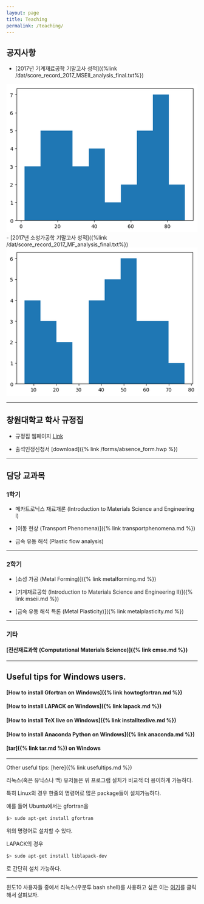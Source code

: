 ```yaml
---
layout: page
title: Teaching
permalink: /teaching/
---
```



## 공지사항
- [2017년 기계재료공학 기말고사 성적]({%link /dat/score_record_2017_MSEII_analysis_final.txt%})
<img src='/dat/score_record_2017_MSEII_final.png'>
- [2017년 소성가공학 기말고사 성적]({%link /dat/score_record_2017_MF_analysis_final.txt%})
<img src='/dat/score_record_2017_MF_final.png'>

----------------------------

## 창원대학교 학사 규정집

- 규정집 웹페이지 [Link](http://w3.changwon.ac.kr/kor/html/05_facilities/facilities_0101.php)

- 출석인정신청서 [download]({% link /forms/absence_form.hwp %})


----------------------------

## 담당 교과목

### 1학기

- 메카트로닉스 재료개론 (Introduction to Materials Science and Engineering I)

- [이동 현상 (Transport Phenomena)]({% link transportphenomena.md %})

- 금속 유동 해석 (Plastic flow analysis)

----------------------------

### 2학기

- [소성 가공 (Metal Forming)]({% link metalforming.md %})

- [기계재료공학 (Introduction to Materials Science and Engineering II)]({% link mseii.md %})

- [금속 유동 해석 특론 (Metal Plasticity)]({% link metalplasticity.md %})

----------------------------
### 기타


#### [전산재료과학 (Computational Materials Science)]({% link cmse.md %})
----------------------------

## Useful tips for Windows users.

#### [How to install Gfortran on Windows]({% link howtogfortran.md %})

#### [How to install LAPACK on Windows]({% link lapack.md %})

#### [How to install TeX live on Windows]({% link installtexlive.md %})

#### [How to install Anaconda Python on Windows]({% link anaconda.md %})

#### [tar]({% link tar.md %}) on Windows

----------------------------

Other useful tips: [here]({% link usefultips.md %})

리눅스(혹은 유닉스나 맥) 유저들은 위 프로그램 설치가 비교적 더 용이하게 가능하다.

특히 Linux의 경우 한줄의 명령어로 많은 package들이 설치가능하다.

예를 들어 Ubuntu에서는 gfortran을

```bash
$> sudo apt-get install gfortran
```

위의 명령어로 설치할 수 있다.

LAPACK의 경우

```bash
$> sudo apt-get install liblapack-dev
```
로 간단히 설치 가능하다.

---------------------------

윈도10 사용자들 중에서 리눅스(우분투 bash shell)를 사용하고 싶은 이는
[여기](https://www.windowscentral.com/how-install-bash-shell-command-line-windows-10)를
 클릭해서 살펴보자.
